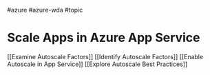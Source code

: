 #azure #azure-wda #topic

# Scale Apps in Azure App Service
[[Examine Autoscale Factors]]
[[Identify Autoscale Factors]]
[[Enable Autoscale in App Service]]
[[Explore Autoscale Best Practices]]